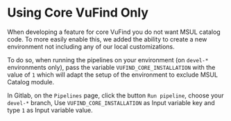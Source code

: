 # Using Core VuFind Only

When developing a feature for core VuFind you do not want MSUL catalog code. To more easily enable this,
we added the ability to create a new environment not including any of our local customizations.

To do so, when running the pipelines on your environment (on `devel-*` environments only), pass the variable 
`VUFIND_CORE_INSTALLATION` with the value of `1` which will adapt the setup of the environment
to exclude MSUL Catalog module.

In Gitlab, on the `Pipelines` page, click the button `Run pipeline`, choose your `devel-*` branch,
Use `VUFIND_CORE_INSTALLATION` as Input variable key and type `1` as Input variable value.
